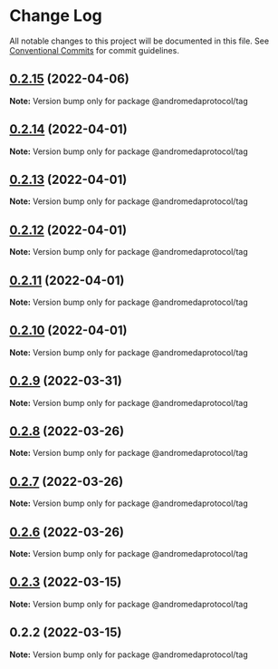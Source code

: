 # Change Log

All notable changes to this project will be documented in this file.
See [Conventional Commits](https://conventionalcommits.org) for commit guidelines.

## [0.2.15](https://github.com/andromedaprotocol/design-system/compare/@andromedaprotocol/tag@0.2.15...@andromedaprotocol/tag@0.2.15) (2022-04-06)

**Note:** Version bump only for package @andromedaprotocol/tag





## [0.2.14](https://github.com/andromedaprotocol/design-system/compare/@andromedaprotocol/tag@0.2.13...@andromedaprotocol/tag@0.2.14) (2022-04-01)

**Note:** Version bump only for package @andromedaprotocol/tag





## [0.2.13](https://github.com/andromedaprotocol/design-system/compare/@andromedaprotocol/tag@0.2.12...@andromedaprotocol/tag@0.2.13) (2022-04-01)

**Note:** Version bump only for package @andromedaprotocol/tag





## [0.2.12](https://github.com/andromedaprotocol/design-system/compare/@andromedaprotocol/tag@0.2.9...@andromedaprotocol/tag@0.2.12) (2022-04-01)

**Note:** Version bump only for package @andromedaprotocol/tag





## [0.2.11](https://github.com/andromedaprotocol/design-system/compare/@andromedaprotocol/tag@0.2.9...@andromedaprotocol/tag@0.2.11) (2022-04-01)

**Note:** Version bump only for package @andromedaprotocol/tag





## [0.2.10](https://github.com/andromedaprotocol/design-system/compare/@andromedaprotocol/tag@0.2.9...@andromedaprotocol/tag@0.2.10) (2022-04-01)

**Note:** Version bump only for package @andromedaprotocol/tag





## [0.2.9](https://github.com/andromedaprotocol/design-system/compare/@andromedaprotocol/tag@0.2.8...@andromedaprotocol/tag@0.2.9) (2022-03-31)

**Note:** Version bump only for package @andromedaprotocol/tag





## [0.2.8](https://github.com/andromedaprotocol/design-system/compare/@andromedaprotocol/tag@0.2.6...@andromedaprotocol/tag@0.2.8) (2022-03-26)

**Note:** Version bump only for package @andromedaprotocol/tag





## [0.2.7](https://github.com/andromedaprotocol/design-system/compare/@andromedaprotocol/tag@0.2.6...@andromedaprotocol/tag@0.2.7) (2022-03-26)

**Note:** Version bump only for package @andromedaprotocol/tag





## [0.2.6](https://github.com/andromedaprotocol/design-system/compare/@andromedaprotocol/tag@0.2.3...@andromedaprotocol/tag@0.2.6) (2022-03-26)

**Note:** Version bump only for package @andromedaprotocol/tag





## [0.2.3](https://github.com/andromedaprotocol/design-system/compare/@andromedaprotocol/tag@0.2.2...@andromedaprotocol/tag@0.2.3) (2022-03-15)

**Note:** Version bump only for package @andromedaprotocol/tag





## 0.2.2 (2022-03-15)

**Note:** Version bump only for package @andromedaprotocol/tag
